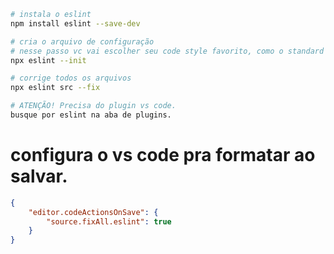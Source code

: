 ```bash
# instala o eslint
npm install eslint --save-dev

# cria o arquivo de configuração
# nesse passo vc vai escolher seu code style favorito, como o standard por exemplo.
npx eslint --init

# corrige todos os arquivos
npx eslint src --fix

# ATENÇÃO! Precisa do plugin vs code.
busque por eslint na aba de plugins.

```

# configura o vs code pra formatar ao salvar.
```json
{
    "editor.codeActionsOnSave": {
        "source.fixAll.eslint": true
    }
}
```
